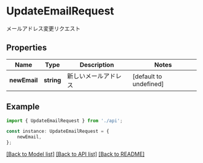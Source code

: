 # UpdateEmailRequest

メールアドレス変更リクエスト

## Properties

Name | Type | Description | Notes
------------ | ------------- | ------------- | -------------
**newEmail** | **string** | 新しいメールアドレス | [default to undefined]

## Example

```typescript
import { UpdateEmailRequest } from './api';

const instance: UpdateEmailRequest = {
    newEmail,
};
```

[[Back to Model list]](../README.md#documentation-for-models) [[Back to API list]](../README.md#documentation-for-api-endpoints) [[Back to README]](../README.md)
